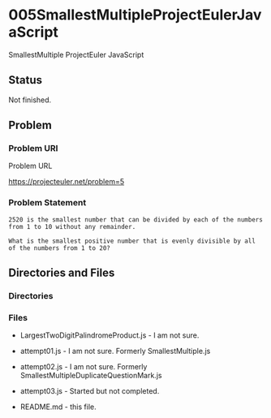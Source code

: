# 005SmallestMultipleProjectEulerJavaScript

SmallestMultiple ProjectEuler JavaScript

## Status

Not finished.

## Problem

### Problem URl

Problem URL

https://projecteuler.net/problem=5

### Problem Statement

```
2520 is the smallest number that can be divided by each of the numbers from 1 to 10 without any remainder.

What is the smallest positive number that is evenly divisible by all of the numbers from 1 to 20?
```

## Directories and Files

### Directories

### Files

- LargestTwoDigitPalindromeProduct.js - I am not sure.

- attempt01.js - I am not sure. Formerly SmallestMultiple.js

- attempt02.js - I am not sure. Formerly SmallestMultipleDuplicateQuestionMark.js

- attempt03.js - Started but not completed.

- README.md - this file.
